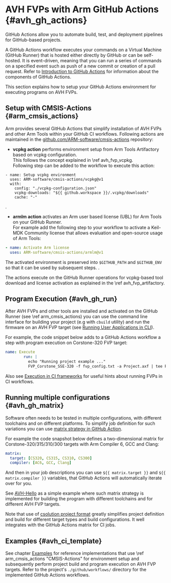 # AVH FVPs with Arm GitHub Actions {#avh_gh_actions}

GitHub Actions allow you to automate build, test, and deployment pipelines for GitHub-based projects.

A GitHub Actions workflow executes your commands on a Virtual Machine (GitHub Runner) that is hosted either directly by GitHub or can be self-hosted. It is event-driven, meaning that you can run a series of commands on a specified event such as push of a new commit or creation of a pull request. Refer to [Introduction to GitHub Actions](https://docs.github.com/en/actions/learn-github-actions/introduction-to-github-actions) for information about the components of GitHub Actions.

This section explains how to setup your GitHub Actions environment for executing programs on AVH FVPs.

## Setup with CMSIS-Actions {#arm_cmsis_actions}

Arm provides several GitHub Actions that simplify installation of AVH FVPs and other Arm Tools within your GitHub CI workflows. Following actions are maintained in the [github.com/ARM-software/cmsis-actions](https://github.com/ARM-software/cmsis-actions) repository:

 - **vcpkg action**  performs environment setup from Arm Tools Artifactory based on vcpkg configuration.<br/>This follows the concept explained in \ref avh_fvp_vcpkg.<br/>
 Following step can be added to the workflow to execute this action:
 ```
 - name: Setup vcpkg environment
   uses: ARM-software/cmsis-actions/vcpkg@v1
   with:
     config: "./vcpkg-configuration.json"
     vcpkg-downloads: "${{ github.workspace }}/.vcpkg/downloads"
     cache: "-"
 ```
.

 - **armlm action** activates an Arm user based license (UBL) for Arm Tools on your GitHub Runner.<br/>
 For example add the following step to your workflow to activate a Keil-MDK Community license that allows evaluation and open-source usage of Arm Tools:
 ```yml
 - name: Activate Arm license
   uses: ARM-software/cmsis-actions/armlm@v1
 ```
 The activated environment is preserved into `$GITHUB_PATH` and `$GITHUB_ENV` so that it can be used by subsequent steps.
.

The actions execute on the GitHub Runner operations for vcpkg-based tool download and license activation as explained in the \ref avh_fvp_artifactory.

## Program Execution {#avh_gh_run}

After AVH FVPs and other tools are installed and activated on the GitHub Runner (see \ref arm_cmsis_actions) you can use the command line interface for building your project (e.g with `cbuild` utility) and run the firmware on an AVH FVP target (see [Running User Applications in CLI](../../simulation/html/using.html#Execution)).

For example, the code snippet below adds to a GitHub Actions workflow a step with program execution on Corstone-320 FVP target:

```yml
name: Execute
        run: |
          echo "Running project example ..."
          FVP_Corstone_SSE-320 -f fvp_config.txt -a Project.axf | tee Project.avh.log
```

Also see [Execution in CI frameworks](../../simulation/html/hints.html#ci_frameworks) for useful hints about running FVPs in CI workflows.

## Running multiple configurations {#avh_gh_matrix}

Software often needs to be tested in multiple configurations, with different toolchains and on different platforms. To simplify job definition for such variations you can use [matrix strategy in GitHub Action](https://docs.github.com/en/actions/using-jobs/using-a-matrix-for-your-jobs).

For example the code snapshot below defines a two-dimensional matrix for Corstone-320/315/310/300 targets with Arm Compiler 6, GCC and Clang:

```yml
matrix:
  target: [CS320, CS315, CS310, CS300]
  compiler: [AC6, GCC, Clang]
```

And then in your job descriptions you can use `${{ matrix.target }}` and  `${{ matrix.compiler }}` variables, that GitHub Actions will automatically iterate over for you.

See [AVH-Hello](https://github.com/Arm-Examples/AVH-Hello) as a simple example where such matrix strategy is implemented for building the program with different toolchains and for different AVH FVP targets.

Note that use of [csolution project format](https://github.com/Open-CMSIS-Pack/cmsis-toolbox/blob/main/docs/YML-Input-Format.md) greatly simplifies project definition and build for different target types and build configurations. It well integrates with the GitHub Actions matrix for CI jobs.

## Examples  {#avh_ci_template}

See chapter [Examples](../../examples/html/index.html) for reference implementations that use \ref arm_cmsis_actions "CMSIS-Actions" for environment setup and subsequently perform project build and program execution on AVH FVP targets. Refer to the project's `./github/workflows/` directory for the implemented GitHub Actions workflows.
